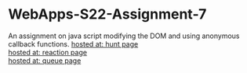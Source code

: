 # WebApps-S22-Assignment-7
An assignment on java script modifying the DOM and using anonymous callback functions.
[hosted at: hunt page](https://44-563-web-apps-s22.github.io/webapps-s22-assignment-7-harichowdary-aluri/hunt.html)<br>
[hosted at: reaction page](https://44-563-web-apps-s22.github.io/webapps-s22-assignment-7-harichowdary-aluri/reaction.html)<br>
[hosted at: queue page](https://44-563-web-apps-s22.github.io/webapps-s22-assignment-7-harichowdary-aluri/queue.html)
